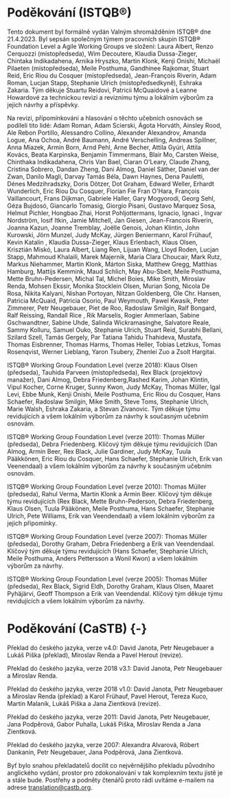 # Poděkování (ISTQB®)

Tento dokument byl formálně vydán Valným shromážděním ISTQB® dne 21.4.2023. Byl sepsán společným týmem pracovních skupin ISTQB® Foundation Level a Agile Working Groups ve složení: Laura Albert, Renzo Cerquozzi (místopředseda), Wim Decoutere, Klaudia Dussa-Zieger, Chintaka Indikadahena, Arnika Hryszko, Martin Klonk, Kenji Onishi, Michaël Pilaeten (místopředseda), Meile Posthuma, Gandhinee Rajkomar, Stuart Reid, Eric Riou du Cosquer (místopředseda), Jean-François Riverin, Adam Roman, Lucjan Stapp, Stephanie Ulrich (místopředsedkyně), Eshraka Zakaria. Tým děkuje Stuartu Reidovi, Patricii McQuaidové a Leanne Howardové za technickou revizi a reviznímu týmu a lokálním výborům za jejich návrhy a příspěvky.

Na revizi, přípomínkování a hlasování o těchto učebních osnovách se podíleli tito lidé: Adam Roman, Adam Scierski, Ágota Horváth, Ainsley Rood, Ale Rebon Portillo, Alessandro Collino, Alexander Alexandrov, Amanda Logue, Ana Ochoa, André Baumann, André Verschelling, Andreas Spillner, Anna Miazek, Armin Born, Arnd Pehl, Arne Becher, Attila Gyúri, Attila Kovács, Beata Karpinska, Benjamin Timmermans, Blair Mo, Carsten Weise, Chinthaka Indikadahena, Chris Van Bael, Ciaran O'Leary, Claude Zhang, Cristina Sobrero, Dandan Zheng, Dani Almog, Daniel Säther, Daniel van der Zwan, Danilo Magli, Darvay Tamás Béla, Dawn Haynes, Dena Pauletti, Dénes Medzihradszky, Doris Dötzer, Dot Graham, Edward Weller, Erhardt Wunderlich, Eric Riou Du Cosquer, Florian Fie Fran O'Hara, François Vaillancourt, Frans Dijkman, Gabriele Haller, Gary Mogyorodi, Georg Sehl, Géza Bujdosó, Giancarlo Tomasig, Giorgio Pisani, Gustavo Marquez Sosa, Helmut Pichler, Hongbao Zhai, Horst Pohljottermans, Ignacio, Ignaci , Ingvar Nordström, Iosif Itkin, Jamie Mitchell, Jan Giesen, Jean-Francois Riverin, Joanna Kazun, Joanne Tremblay, Joëlle Genois, Johan Klintin, John Kurowski, Jörn Munzel, Judy McKay, Jürgen Beniermann, Karol Frühauf, Kevin Katalin , Klaudia Dussa-Zieger, Klaus Erlenbach, Klaus Olsen, Krisztián Miskó, Laura Albert, Liang Ren, Lijuan Wang, Lloyd Roden, Lucjan Stapp, Mahmoud Khalaili, Marek Majernik, Maria Clara Choucair, Mark Rutz, Markus Niehammer, Martin Klonk, Márton Siska, Matthew Gregg, Matthias Hamburg, Mattijs Kemmink, Maud Schlich, May Abu-Sbeit, Meile Posthuma, Mette Bruhn-Pedersen, Michal Tal, Michel Boies, Mike Smith, Miroslav Renda, Mohsen Ekssir, Monika Stocklein Olsen, Murian Song, Nicola De Rosa, Nikita Kalyani, Nishan Portoyan, Nitzan Goldenberg, Ole Chr. Hansen, Patricia McQuaid, Patricia Osorio, Paul Weymouth, Pawel Kwasik, Peter Zimmerer, Petr Neugebauer, Piet de Roo, Radoslaw Smilgin, Ralf Bongard, Ralf Reissing, Randall Rice , Rik Marselis, Rogier Ammerlaan, Sabine Gschwandtner, Sabine Uhde, Salinda Wickramasinghe, Salvatore Reale, Sammy Kolluru, Samuel Ouko, Stephanie Ulrich, Stuart Reid, Surabhi Bellani, Szilard Szell, Tamás Gergely, Par Tatiana Tahidu Thahideva, Mustafa, Thomas Eisbrenner, Thomas Harms, Thomas Heller, Tobias Letzkus, Tomas Rosenqvist, Werner Lieblang, Yaron Tsubery, Zhenlei Zuo a Zsolt Hargitai.

ISTQB® Working Group Foundation Level (verze 2018): Klaus Olsen (předseda), Tauhida Parveen (místopředseda), Rex Black (projektový manažer), Dani Almog, Debra Friedenberg,Rashed Karim, Johan Klintin, Vipul Kocher, Corne Kruger, Sunny Kwon, Judy McKay, Thomas Müller, Igal Levi, Ebbe Munk, Kenji Onishi, Meile Posthuma, Eric Riou du Cosquer, Hans Schaefer, Radoslaw Smilgin, Mike Smith, Steve Toms, Stephanie Ulrich, Marie Walsh, Eshraka Zakaria, a Stevan Zivanovic. Tým děkuje týmu revidujících a všem lokálním výborům za návrhy k současným učebním osnovám.

ISTQB® Working Group Foundation Level (verze 2011): Thomas Müller (předseda), Debra Friedenberg. Klíčový tým děkuje týmu revidujících (Dan Almog, Armin Beer, Rex Black, Julie Gardiner, Judy McKay, Tuula Pääkkönen, Eric Riou du Cosquer, Hans Schaefer, Stephanie Ulrich, Erik van Veenendaal) a všem lokálním výborům za návrhy k současným učebním osnovám.

ISTQB® Working Group Foundation Level (verze 2010): Thomas Müller (předseda), Rahul Verma, Martin Klonk a Armin Beer. Klíčový tým děkuje týmu revidujících (Rex Black, Mette Bruhn-Pederson, Debra Friedenberg, Klaus Olsen, Tuula Pääkönen, Meile Posthuma, Hans Schaefer, Stephanie Ulrich, Pete Williams, Erik van Veendendaal) a všem lokálním výborům za jejich připomínky.

ISTQB® Working Group Foundation Level (verze 2007): Thomas Müller (předseda), Dorothy Graham, Debra Friedenberg a Erik van Veendendaal. Klíčový tým děkuje týmu revidujících (Hans Schaefer, Stephanie Ulrich, Meile Posthuma, Anders Pettersson a Wonil Kwon) a všem lokálním výborům za návrhy.

ISTQB® Working Group Foundation Level (verze 2005): Thomas Müller (předseda), Rex Black, Sigrid Eldh, Dorothy Graham, Klaus Olsen, Maaret Pyhäjärvi, Geoff Thompson a Erik van Veendendal. Klíčový tým děkuje týmu revidujících a všem lokálním výborům za návrhy.

# Poděkování (CaSTB) {-}

Překlad do českého jazyka, verze v4.0: David Janota, Petr Neugebauer a Lukáš Piška (překlad), Miroslav Renda a Pavel Herout (revize).

Překlad do českého jazyka, verze 2018 v3.1: David Janota, Petr Neugebauer a Miroslav Renda.

Překlad do českého jazyka, verze 2018 v1.0: David Janota, Petr Neugebauer a Miroslav Renda (překlad) a Karol Frühauf, Pavel Herout, Tereza Kuco, Martin Malaník, Lukáš Piška a Jana Zientková (revize).

Překlad do českého jazyka, verze 2011: David Janota, Petr Neugebauer, Jana Podpěrová, Gabor Puhalla, Lukáš Piška, Miroslav Renda a Jana Zientková.

Překlad do českého jazyka, verze 2007: Alexandra Alvarová, Róbert Dankanin, Petr Neugebauer, Jana Podpěrová, Jana Zientková.

Byť bylo snahou překladatelů docílit co nejvěrnějšího překladu původního anglického vydání, prostor pro zdokonalování v tak komplexním textu jistě je a stále bude. Postřehy a podněty čtenářů proto rádi uvítáme e-mailem na adrese [translation@castb.org](mailto:translation@castb.org).